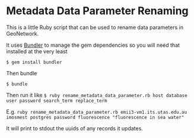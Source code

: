 # Metadata Data Parameter Renaming

This is a little Ruby script that can be used to rename data parameters in GeoNetwork.

It uses [Bundler](http://bundler.io) to manage the gem dependencies so you will need that installed
at the very least

`$ gem install bundler`

Then bundle

`$ bundle`

Then run it like `$ ruby rename_metadata_data_parameter.rb host database user password search_term replace_term`

E.g. `ruby rename_metadata_data_parameter.rb emii3-vm1.its.utas.edu.au imosmest postgres password fluorescence "fluorescence in sea water"`

It will print to stdout the uuids of any records it updates.
